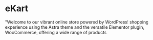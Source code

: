 # eKart
"Welcome to our vibrant online store powered by WordPress! shopping experience using the Astra theme and the versatile Elementor plugin, WooCommerce, offering a wide range of products

